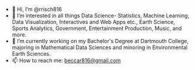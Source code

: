 - 👋 Hi, I’m @rrisch816
- 👀 I’m interested in all things Data Science- Statistics, Machine Learning, Data Visualization, Interactives and Web Apps etc., Earth Science, Sports Analytics, Government, Entertainment Production, Music, and more. 
- 🌱 I’m currently working on my Bachelor's Degree at Dartmouth College, majoring in Mathematical Data Sciences and minoring in Environmental Earth Sciences.
- 📫 How to reach me: beccar816@gmail.com

<!---
rrisch816/rrisch816 is a ✨ special ✨ repository because its `README.md` (this file) appears on your GitHub profile.
You can click the Preview link to take a look at your changes.
--->

